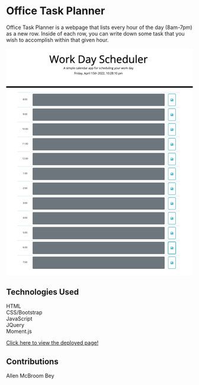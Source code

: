 # Office Task Planner
Office Task Planner is a webpage that lists every hour of the day (8am-7pm) as a new row. Inside of each row, you can write down some task that you wish to accomplish within that given hour.

![Screenshot of portfolio](Docs/Assets/images/office-task-planner.png)

## Technologies Used
HTML <br/>
CSS/Bootstrap <br/>
JavaScript <br/>
JQuery <br/>
Moment.js

[Click here to view the deployed page!](https://allenm03.github.io/office-task-planner-/)

## Contributions
Allen McBroom Bey
